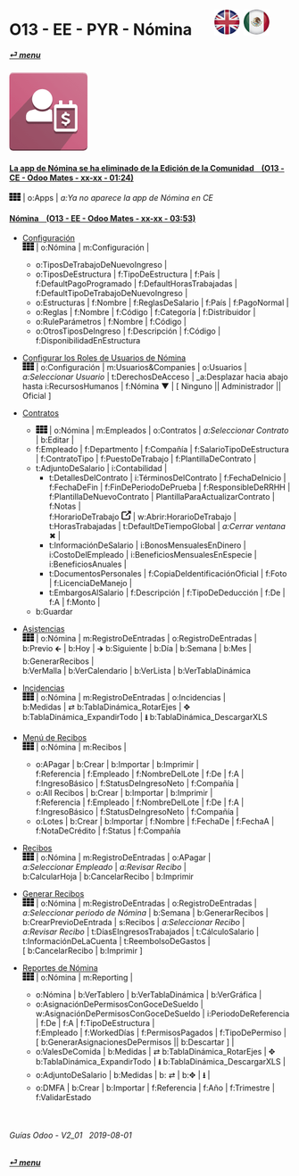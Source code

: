 # O13 - EE - PYR - Nómina &nbsp;&nbsp;&nbsp;&nbsp; [![en-uk](/doc/img/en-uk_flag_button_small.png)](/en-uk/o13/ee/pyr/en-uk-o13-ee-pyr-payroll-guides.md) [ ![es-mx](/doc/img/es-mx_flag_button_small.png)](/es-mx/o13/ee/pyr/es-mx-o13-ee-pyr-payroll-guides.md)
#### [_&#x23CE; menu_](/es-mx/o13/ee/es-mx-o13-ee-guides-menu.md)  
### ![pyr](/doc/img/hr_payroll.png)

#### [La app de Nómina se ha eliminado de la Edición de la Comunidad &nbsp;&nbsp; (O13 - CE - Odoo Mates - xx-xx - 01:24)](https://youtube.com/embed/ssrMiPrdbQQ?autoplay=1&start=0&end=0&rel=0)  
[***Sync***]: # (es-mx-o13-ce-pyr-payroll-guides)  
![apps](/doc/img/apps.png) | o:Apps | _a:Ya no aparece la app de Nómina en CE_

#### [Nómina &nbsp;&nbsp; (O13 - EE - Odoo Mates - xx-xx - 03:53)](https://youtube.com/embed/AOuV7cD0PE0?autoplay=1&start=0&end=0&rel=0&nocount)  

- [Configuración](https://youtube.com/embed/AOuV7cD0PE0?autoplay=1&start=112&end=134&rel=0)  
  ![apps](/doc/img/apps.png) | o:Nómina | m:Configuración |  
  - o:TiposDeTrabajoDeNuevoIngreso |  
  - o:TiposDeEstructura | f:TipoDeEstructura | f:País |  
    f:DefaultPagoProgramado | f:DefaultHorasTrabajadas | f:DefaultTipoDeTrabajoDeNuevoIngreso |  
  - o:Estructuras | f:Nombre | f:ReglasDeSalario | f:País | f:PagoNormal |  
  - o:Reglas | f:Nombre | f:Código | f:Categoría | f:Distribuidor |  
  - o:RuleParámetros | f:Nombre | f:Código |  
  - o:OtrosTiposDeIngreso | f:Descripción | f:Código | f:DisponibilidadEnEstructura  
  
- [Configurar los Roles de Usuarios de Nómina](https://youtube.com/embed/AOuV7cD0PE0?autoplay=1&start=199&end=218&rel=0)  
  ![apps](/doc/img/apps.png) | o:Configuración | m:Usuarios&Companies | o:Usuarios |  
  _a:Seleccionar Usuario_ | t:DerechosDeAcceso | _a:Desplazar hacia abajo hasta i:RecursosHumanos | f:Nómina &#x25BC; | \[ Ninguno || Administrador || Oficial ]  
  
- [Contratos](https://youtube.com/embed/AOuV7cD0PE0?autoplay=1&start=0&end=74&rel=0)  
  - ![apps](/doc/img/apps.png) | o:Nómina | m:Empleados | o:Contratos | _a:Seleccionar Contrato_ | b:Editar |  
  - f:Empleado | f:Departmento | f:Compañía | f:SalarioTipoDeEstructura | f:ContratoTipo | f:PuestoDeTrabajo | f:PlantillaDeContrato |  
  - t:AdjuntoDeSalario | i:Contabilidad |  
    - t:DetallesDelContrato | i:TérminosDelContrato | f:FechaDeInicio | f:FechaDeFin | f:FinDePeriodoDePrueba | f:ResponsibleDeRRHH |  
      f:PlantillaDeNuevoContrato | PlantillaParaActualizarContrato | f:Notas |  
      f:HorarioDeTrabajo ![show_catalog](/doc/img/show_catalog.png) | w:Abrir:HorarioDeTrabajo | t:HorasTrabajadas | t:DefaultDeTiempoGlobal | _a:Cerrar ventana_ &#x2716; |  
    - t:InformaciónDeSalario | i:BonosMensualesEnDinero | i:CostoDelEmpleado | i:BeneficiosMensualesEnEspecie | i:BeneficiosAnuales |  
    - t:DocumentosPersonales | f:CopiaDeIdentificaciónOficial | f:Foto | f:LicenciaDeManejo |  
    - t:EmbargosAlSalario | f:Descripción | f:TipoDeDeducción | f:De | f:A | f:Monto |  
  - b:Guardar  

- [Asistencias](https://youtube.com/embed/AOuV7cD0PE0?autoplay=1&start=75&end=94&rel=0)  
  ![apps](/doc/img/apps.png) | o:Nómina | m:RegistroDeEntradas | o:RegistroDeEntradas |  
  b:Previo &#x1F870; | b:Hoy | &#x1F872; b:Siguiente | b:Día | b:Semana | b:Mes | b:GenerarRecibos |  
  b:VerMalla | b:VerCalendario | b:VerLista | b:VerTablaDinámica  
  
- [Incidencias](https://youtube.com/embed/AOuV7cD0PE0?autoplay=1&start=95&end=105&rel=0)  
  ![apps](/doc/img/apps.png) | o:Nómina | m:RegistroDeEntradas | o:Incidencias |  
  b:Medidas | &#x21C4; b:TablaDinámica_RotarEjes | &#x2725; b:TablaDinámica_ExpandirTodo | **&#x2B73;** b:TablaDinámica_DescargarXLS  
  
- [Menú de Recibos](https://youtube.com/embed/AOuV7cD0PE0?autoplay=1&start=223&end=228&rel=0)  
  ![apps](/doc/img/apps.png) | o:Nómina | m:Recibos |  
  - o:APagar | b:Crear | b:Importar | b:Imprimir |  
    f:Referencia | f:Empleado | f:NombreDelLote | f:De | f:A | f:IngresoBásico | f:StatusDeIngresoNeto | f:Compañía |  
  - o:All Recibos | b:Crear | b:Importar | b:Imprimir |  
    f:Referencia | f:Empleado | f:NombreDelLote | f:De | f:A | f:IngresoBásico | f:StatusDeIngresoNeto | f:Compañía |  
  - o:Lotes | b:Crear | b:Importar | f:Nombre | f:FechaDe | f:FechaA | f:NotaDeCrédito | f:Status | f:Compañía

- [Recibos](https://youtube.com/embed/AOuV7cD0PE0?autoplay=1&start=105&end=112&rel=0)  
  ![apps](/doc/img/apps.png) | o:Nómina | m:RegistroDeEntradas | o:APagar |  
  _a:Seleccionar Empleado_ | _a:Revisar Recibo_ |  
  b:CalcularHoja | b:CancelarRecibo | b:Imprimir  
  
- [Generar Recibos](https://youtube.com/embed/AOuV7cD0PE0?autoplay=1&start=169&end=196&rel=0)  
  ![apps](/doc/img/apps.png) | o:Nómina | m:RegistroDeEntradas | o:RegistroDeEntradas |  
  _a:Seleccionar periodo de Nómina_ | b:Semana | b:GenerarRecibos |  
  b:CrearPrevioDeEntrada | s:Recibos | _a:Seleccionar Recibo_ |  
  _a:Revisar Recibo_ | t:DíasEIngresosTrabajados | t:CálculoSalario | t:InformaciónDeLaCuenta | t:ReembolsoDeGastos |  
  \[ b:CancelarRecibo | b:Imprimir ]  
  
- [Reportes de Nómina](https://youtube.com/embed/AOuV7cD0PE0?autoplay=1&start=135&end=223&rel=0)  
  ![apps](/doc/img/apps.png) | o:Nómina | m:Reporting |  
  - o:Nómina | b:VerTablero | b:VerTablaDinámica | b:VerGráfica |  
  - o:AsignaciónDePermisosConGoceDeSueldo | w:AsignaciónDePermisosConGoceDeSueldo | i:PeriodoDeReferencia | f:De | f:A | f:TipoDeEstructura |  
    f:Empleado | f:WorkedDías | f:PermisosPagados | f:TipoDePermiso | \[ b:GenerarAsignacionesDePermisos || b:Descartar ] |  
  - o:ValesDeComida | b:Medidas | &#x21C4; b:TablaDinámica_RotarEjes | &#x2725; b:TablaDinámica_ExpandirTodo | **&#x2B73;** b:TablaDinámica_DescargarXLS |  
  - o:AdjuntoDeSalario | b:Medidas | b: &#x21C4; | b:&#x2725; | **&#x2B73;** |  
  - o:DMFA | b:Crear | b:Importar | f:Referencia | f:Año | f:Trimestre | f:ValidarEstado
 
<br>
	
###### Guías Odoo - V2_01 &nbsp; 2019-08-01  
**[_&#x23CE; menu_](/es-mx/o13/ee/es-mx-o13-ee-guides-menu.md)**  
